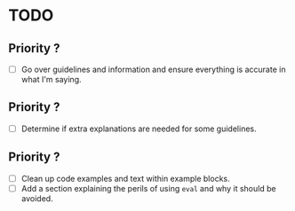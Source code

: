 # TODO

## Priority ?

- [ ] Go over guidelines and information and ensure everything is accurate in what I'm saying.

## Priority ?

- [ ] Determine if extra explanations are needed for some guidelines.

## Priority ?

- [ ] Clean up code examples and text within example blocks.
- [ ] Add a section explaining the perils of using `eval` and why it should be avoided.
